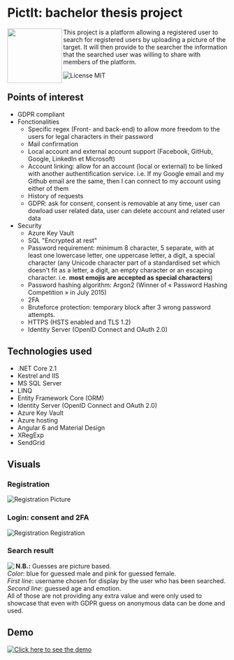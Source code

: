 # PictIt: bachelor thesis project
<img align="left" src="https://i.ibb.co/nsRqFbZ/pictit.png" width="125">This project is a platform allowing a registered user to search for registered users by uploading a picture of the target. It will then provide to the searcher the information that the searched user was willing to share with members of the platform.  
  
![License MIT](https://img.shields.io/github/license/ren0d1/PictIt)

## Points of interest
+ GDPR compliant
+ Fonctionalities
    * Specific regex (Front- and back-end) to allow more freedom to the users for legal characters in their password
    * Mail confirmation
    * Local account and external account support (Facebook, GitHub, Google, LinkedIn et Microsoft)
    * Account linking: allow for an account (local or external) to be linked with another authentification service. i.e. If my Google email and my Github email are the same, then I can connect to my account using either of them
    * History of requests
    * GDPR: ask for consent, consent is removable at any time, user can dowload user related data, user can delete account and related user data
+ Security
    * Azure Key Vault
    * SQL "Encrypted at rest"
    * Password requirement: minimum 8 character, 5 separate, with at least one lowercase letter, one uppercase letter, a digit, a special character (any Unicode character part of a standardised set which doesn't fit as a letter, a digit, an empty character or an escaping character. i.e. **most emojis are accepted as special characters**)
    * Password hashing algorithm: Argon2 (Winner of « Password Hashing Competition » in July 2015)
    * 2FA
    * Bruteforce protection: temporary block after 3 wrong password attempts.
    * HTTPS (HSTS enabled and TLS 1.2)
    *  Identity Server (OpenID Connect and OAuth 2.0)

## Technologies used
+ .NET Core 2.1
+ Kestrel and IIS
+ MS SQL Server
+ LINQ
+ Entity Framework Core (ORM)
+ Identity Server (OpenID Connect and OAuth 2.0)
+ Azure Key Vault
+ Azure hosting
+ Angular 6 and Material Design
+ XRegExp
+ SendGrid

## Visuals
### Registration
![Registration Picture](https://i.ibb.co/3rkVCPf/pictit-register.png)
### Login: consent and 2FA
![Registration Registration](https://i.ibb.co/pf8F388/pictit-login.png)
### Search result
<img align="left" src="https://i.ibb.co/ZhWDTVv/card-pictit.png">

**N.B.:** Guesses are picture based.  
*Color*: blue for guessed male and pink for guessed female.  
*First line*: username chosen for display by the user who has been searched.  
*Second line*: guessed age and emotion.  
All of those are not providing any extra value and were only used to showcase that even with GDPR guess on anonymous data can be done and used.

## Demo  
[![Click here to see the demo](https://i.ytimg.com/vi/9jgqyDDYFY8/hqdefault.jpg)](https://youtu.be/9jgqyDDYFY8)